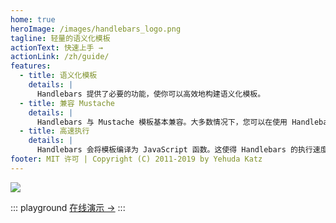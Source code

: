 ```yaml
---
home: true
heroImage: /images/handlebars_logo.png
tagline: 轻量的语义化模板
actionText: 快速上手 →
actionLink: /zh/guide/
features:
  - title: 语义化模板
    details: |
      Handlebars 提供了必要的功能，使你可以高效地构建语义化模板。
  - title: 兼容 Mustache
    details: |
      Handlebars 与 Mustache 模板基本兼容。大多数情况下，您可以在使用 Handlebars 的同时继续使用您当前的模板。
  - title: 高速执行
    details: |
      Handlebars 会将模板编译为 JavaScript 函数。这使得 Handlebars 的执行速度比其他大多数模板引擎都要快。
footer: MIT 许可 | Copyright (C) 2011-2019 by Yehuda Katz
---
```


<a class="devswag" href="https://www.devswag.com/collections/handlebars">
    <img src="/images/handlebars-devswag.png">
</a>

::: playground
[在线演示 →](playground.md)
:::
